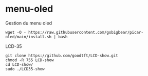 # menu-oled

Gestion du menu oled


    wget -O - https://raw.githubusercontent.com/gsbigbear/picar-oled/main/install.sh | bash


LCD-35

    git clone https://github.com/goodtft/LCD-show.git
    chmod -R 755 LCD-show
    cd LCD-show/
    sudo ./LCD35-show
    
